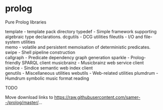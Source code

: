 prolog
======

Pure Prolog libraries

template		- template pack directory
typedef		- Simple framework supporting algebraic type declarations.
dcgutils		- DCG utilities 
fileutils	- I/O and file-system utilities       
memo			- volatile and persistent memoisation of deterministic predicates.
swipe			- Shell pipeline construction          
callgraph	- Predicate dependency graph generation
sparkle		- Prolog-friendly SPARQL client
musicbrainz	- Musicbrainz web service client     
sindice     - Sindice semantic web index client    
genutils    - Miscellaneous utilities
webutils    - Web-related utilities
plumdrum    - Humdrum symbolic music format reading



TODO

Move download links to https://raw.githubusercontent.com/samer--/prolog/master/...
